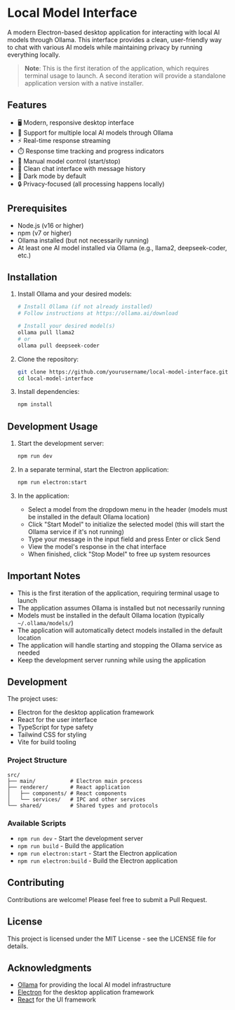 # Local Model Interface

A modern Electron-based desktop application for interacting with local AI models through Ollama. This interface provides a clean, user-friendly way to chat with various AI models while maintaining privacy by running everything locally.

> **Note**: This is the first iteration of the application, which requires terminal usage to launch. A second iteration will provide a standalone application version with a native installer.

## Features

- 🖥️ Modern, responsive desktop interface
- 🤖 Support for multiple local AI models through Ollama
- ⚡ Real-time response streaming
- ⏱️ Response time tracking and progress indicators
- 🔄 Manual model control (start/stop)
- 💬 Clean chat interface with message history
- 🌙 Dark mode by default
- 🔒 Privacy-focused (all processing happens locally)

## Prerequisites

- Node.js (v16 or higher)
- npm (v7 or higher)
- Ollama installed (but not necessarily running)
- At least one AI model installed via Ollama (e.g., llama2, deepseek-coder, etc.)

## Installation

1. Install Ollama and your desired models:
   ```bash
   # Install Ollama (if not already installed)
   # Follow instructions at https://ollama.ai/download

   # Install your desired model(s)
   ollama pull llama2
   # or
   ollama pull deepseek-coder
   ```

2. Clone the repository:
   ```bash
   git clone https://github.com/yourusername/local-model-interface.git
   cd local-model-interface
   ```

3. Install dependencies:
   ```bash
   npm install
   ```

## Development Usage

1. Start the development server:
   ```bash
   npm run dev
   ```

2. In a separate terminal, start the Electron application:
   ```bash
   npm run electron:start
   ```

3. In the application:
   - Select a model from the dropdown menu in the header (models must be installed in the default Ollama location)
   - Click "Start Model" to initialize the selected model (this will start the Ollama service if it's not running)
   - Type your message in the input field and press Enter or click Send
   - View the model's response in the chat interface
   - When finished, click "Stop Model" to free up system resources

## Important Notes

- This is the first iteration of the application, requiring terminal usage to launch
- The application assumes Ollama is installed but not necessarily running
- Models must be installed in the default Ollama location (typically `~/.ollama/models/`)
- The application will automatically detect models installed in the default location
- The application will handle starting and stopping the Ollama service as needed
- Keep the development server running while using the application

## Development

The project uses:
- Electron for the desktop application framework
- React for the user interface
- TypeScript for type safety
- Tailwind CSS for styling
- Vite for build tooling

### Project Structure

```
src/
├── main/           # Electron main process
├── renderer/       # React application
│   ├── components/ # React components
│   └── services/   # IPC and other services
└── shared/         # Shared types and protocols
```

### Available Scripts

- `npm run dev` - Start the development server
- `npm run build` - Build the application
- `npm run electron:start` - Start the Electron application
- `npm run electron:build` - Build the Electron application

## Contributing

Contributions are welcome! Please feel free to submit a Pull Request.

## License

This project is licensed under the MIT License - see the LICENSE file for details.

## Acknowledgments

- [Ollama](https://ollama.ai/) for providing the local AI model infrastructure
- [Electron](https://www.electronjs.org/) for the desktop application framework
- [React](https://reactjs.org/) for the UI framework 